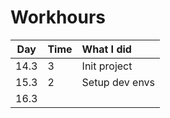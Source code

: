 # Workhours

| Day | Time | What I did  |
| :----:|:-----| :-----|
| 14.3 | 3    | Init project |
| 15.3 | 2    | Setup dev envs |
| 16.3 | 
